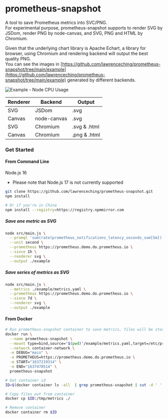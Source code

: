 # prometheus-snapshot

A tool to save Prometheus metrics into SVC/PNG.  
For experimental purpose, prometheus-snapshot supports to render SVG by JSDom, render PNG by node-canvas, and SVG, PNG and HTML by Chromium.

Given that the underlying chart library is Apache Echart, a library for browser, using Chromium and rendering backend will output the best quality PNG.  
You can see the images in [https://github.com/lawrenceching/prometheus-snapshot/tree/main/example](https://github.com/lawrenceching/prometheus-snapshot/tree/main/example) generated by different backends. 


![Example - Node CPU Usage](https://raw.githubusercontent.com/lawrenceching/prometheus-snapshot/main/example/chromium/Node%20CPU%20Usage.svg)

|  Renderer   | Backend  | Output |
|  ----  | ----  | ----  |
| SVG  | JSDom | .svg  |
| Canvas  | node-canvas | .svg  |
| SVG  | Chromium | .svg & .html  |
| Canvas  | Chromium | .png & .html  |

### Get Started

#### From Command Line

Node.js 16

* Please note that Node.js 17 is not currently supported

```bash
git clone https://github.com/lawrenceching/prometheus-snapshot.git
npm install

# Or if you're in China
npm install --registry=https://registry.npmmirror.com
```

##### Save one metric as SVG

```bash
node src/main.js \
  --promql 'sum(rate(prometheus_notifications_latency_seconds_sum[5m]))/sum(rate(prometheus_notifications_latency_seconds_count[5m]))' \
  --unit second \
  --prometheus https://prometheus.demo.do.prometheus.io \
  --since 1h \
  --renderer svg \
  --output ./example
```

##### Save series of metrics as SVG

```bash
node src/main.js \
  --metrics ./example/metrics.yaml \
  --prometheus https://prometheus.demo.do.prometheus.io \
  --since 7d \
  --renderer svg \
  --output ./example
```

#### From Docker

```bash
# Run prometheus-snapshot container to save metrics, files will be stored at /tmp/metrics inside the container
docker run \
  --name prometheus-snapshot \
  --mount type=bind,source="$(pwd)"/example/metrics.yaml,target=/etc/prometheus-snaphost/metrics.yaml,readonly \
  --network container-network \
  -e DEBUG="main" \
  -e PROMETHEUS=https://prometheus.demo.do.prometheus.io \
  -e START="1637219314" \
  -e END="1637478514" \
  prometheus-snapshot

# Get container id
ID=$(docker container ls -all  | grep prometheus-snapshot | cut -d ' ' -f 1)

# Copy files out from container
docker cp $ID:/tmp/metrics ./

# Remove container
docker container rm $ID
```
